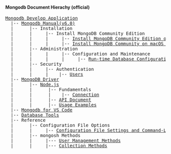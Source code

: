 #### Mongodb Document Hierachy (official)

<pre>
<a href='https://www.mongodb.com/docs/develop-applications/' target='_blank'>Mongodb Develop Application</a>  
  |-- <a href='https://www.mongodb.com/docs/v6.0/' target='_blank'>Mongodb Manual(v6.0)</a>
  |      |-- Installation
  |      |     |-- Install MongoDB Community Edition
  |      |     |     |-- <a href='https://www.mongodb.com/docs/v6.0/tutorial/install-mongodb-on-os-x/' target='_blank'>Install MongoDB Community Edition on macOS</a>
  |      |     |     |-- <a href='https://www.mongodb.com/docs/v6.0/tutorial/install-mongodb-on-os-x-tarball/' target='_blank'>Install MongoDB Community on macOS using .tgz Tarball</a>
  |      |-- Administration
  |      |     |     |-- Configuration and Maintenance
  |      |     |     |     |-- <a href='https://www.mongodb.com/docs/v6.0/administration/configuration/#run-time-database-configuration' target='_blank'>Run-time Database Configuration</a>
  |      |-- Security
  |      |     |-- Authentication
  |      |     |    |-- <a href='https://www.mongodb.com/docs/v6.0/core/security-users/' target='_blank'>Users</a>
  |-- <a href='https://www.mongodb.com/docs/drivers/' target='_blank'>MongoDB Driver</a>
  |      |-- <a href='https://www.mongodb.com/docs/drivers/node/current/' target='_blank'>Node.js</a>
  |      |      |-- Fundamentals
  |      |      |    |-- <a href='https://www.mongodb.com/docs/drivers/node/current/fundamentals/connection/' target='_blank'>Connection</a>
  |      |      |-- <a href='https://mongodb.github.io/node-mongodb-native/6.1/' target='_blank'>API Document</a>
  |      |      |-- <a href='https://www.mongodb.com/docs/drivers/node/current/usage-examples/' target='_blank'>Usage Examples</a>
  |-- <a href='https://www.mongodb.com/docs/mongodb-vscode/' target='_blank'>Mongodb for VS Code</a>
  |-- <a href='https://www.mongodb.com/docs/database-tools/' target='_blank'>Database Tools</a>
  |-- Reference
  |      |-- Configuration File Options
  |      |     |-- <a href='https://www.mongodb.com/docs/v6.0/reference/configuration-file-settings-command-line-options-mapping/' target='_blank'>Configuration File Settings and Command-Line Options Mapping</a>  
  |      |-- mongosh Methods
  |      |     |--- <a href='https://www.mongodb.com/docs/v6.0/reference/method/js-user-management/' target='_blank'>User Management Methods</a>
  |      |     |--- <a href='https://www.mongodb.com/docs/v6.0/reference/method/js-collection/#collection-methods' target='_blank'>Collection Methods</a>

</pre>
